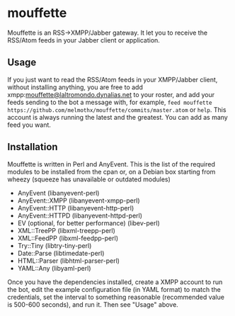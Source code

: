 mouffette
=========

Mouffette is an RSS->XMPP/Jabber gateway. It let you to receive the RSS/Atom feeds in your Jabber client or application.

## Usage

If you just want to read the RSS/Atom feeds in your XMPP/Jabber client, without installing anything, you are free to add xmpp:mouffette@laltromondo.dynalias.net to your roster, and add your feeds sending to the bot a message with, for example,  `feed mouffette https://github.com/melmothx/mouffette/commits/master.atom` or `help`. This account is always running the latest and the greatest. You can add as many feed you want.

## Installation

Mouffette is written in Perl and AnyEvent. This is the list of the required modules to be installed from the cpan or, on a Debian box starting from wheezy (squeeze has unavailable or outdated modules)

 * AnyEvent (libanyevent-perl)
 * AnyEvent::XMPP (libanyevent-xmpp-perl)
 * AnyEvent::HTTP (libanyevent-http-perl)
 * AnyEvent::HTTPD (libanyevent-httpd-perl)
 * EV (optional, for better performance) (libev-perl)
 * XML::TreePP (libxml-treepp-perl)
 * XML::FeedPP (libxml-feedpp-perl)
 * Try::Tiny   (libtry-tiny-perl)
 * Date::Parse (libtimedate-perl)
 * HTML::Parser (libhtml-parser-perl)
 * YAML::Any    (libyaml-perl)

Once you have the dependencies installed, create a XMPP account to run the bot, edit the example configuration file (in YAML format) to match the credentials, set the interval to something reasonable (recommended value is 500-600 seconds), and run it. Then see "Usage" above.




